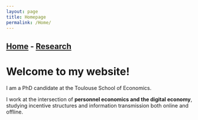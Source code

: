 ```yaml
---
layout: page
title: Homepage
permalink: /Home/
---
```


## [Home](https://github.com/jacbreg/jacbreg.github.io/Home)  -  [Research](https://github.com/jacbreg/jacbreg.github.io/Research)

# Welcome to my website!

I am a PhD candidate at the Toulouse School of Economics.

I work at the intersection of **personnel economics and the digital economy**, studying incentive structures and information transmission both online and offline.
